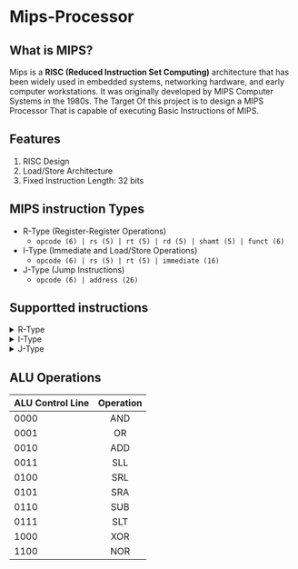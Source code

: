 # Mips-Processor
## What is MIPS?
Mips is a **RISC (Reduced Instruction Set Computing)** architecture that has been widely used in embedded systems, networking hardware, and early computer workstations. It was originally developed by MIPS Computer Systems in the 1980s. The Target Of this project is to design a MIPS Processor That is capable of executing Basic Instructions of MIPS.

## Features
1. RISC Design
2. Load/Store Architecture
3. Fixed Instruction Length: 32 bits

## MIPS instruction Types
- R-Type (Register-Register Operations)
  - ` opcode (6) | rs (5) | rt (5) | rd (5) | shamt (5) | funct (6) `
- I-Type (Immediate and Load/Store Operations)
  - `opcode (6) | rs (5) | rt (5) | immediate (16)`
- J-Type (Jump Instructions)
  - `opcode (6) | address (26)`

## Supportted instructions

<details>
  <summary>R-Type</summary>

 
  - And
  - OR
  - Add
  - SLL
  - SRL
  - SRA
  - Sub
  - SLT
  - Xor
  - Nor
    
  
</details>

<details>
  <summary>I-Type</summary>

 
  - LW
  - SW
  - BEQ
    
  
</details>
<details>
  <summary>J-Type</summary>

 
  - None For now..
  - 
  - 
    
  
</details>

## ALU Operations

| ALU Control Line  | Operation |
| ------------- | :-------------: |
| 0000          | AND  |
| 0001          | OR   |
| 0010          | ADD  |
| 0011          | SLL  |
| 0100          | SRL  |
| 0101          | SRA  |
| 0110          | SUB  |
| 0111          | SLT  |
| 1000          | XOR  |
| 1100          | NOR  |
